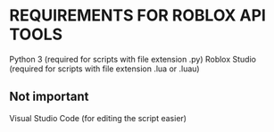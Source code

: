 # REQUIREMENTS FOR ROBLOX API TOOLS

Python 3 (required for scripts with file extension .py)
Roblox Studio (required for scripts with file extension .lua or .luau)

## Not important

Visual Studio Code (for editing the script easier)
